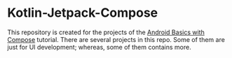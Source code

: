 # Kotlin-Jetpack-Compose
This repository is created for the projects of the [Android Basics with Compose](https://developer.android.com/courses/android-basics-compose/course) tutorial. 
There are several projects in this repo. Some of them are just for UI development; whereas, some of them contains more.
